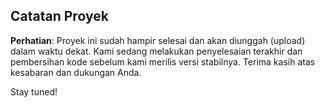 ## Catatan Proyek

**Perhatian**: Proyek ini sudah hampir selesai dan akan diunggah (upload) dalam waktu dekat. Kami sedang melakukan penyelesaian terakhir dan pembersihan kode sebelum kami merilis versi stabilnya. Terima kasih atas kesabaran dan dukungan Anda.

Stay tuned!

